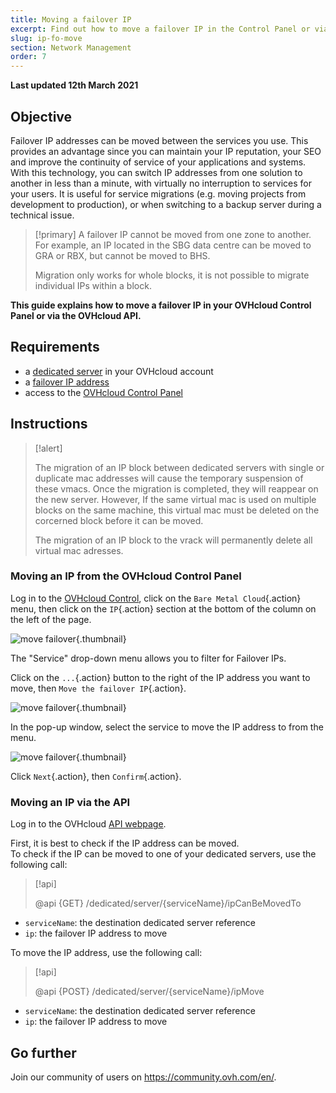 ```yaml
---
title: Moving a failover IP
excerpt: Find out how to move a failover IP in the Control Panel or via the OVHcloud API
slug: ip-fo-move
section: Network Management
order: 7
---
```


**Last updated 12th March 2021**

## Objective

Failover IP addresses can be moved between the services you use. This provides an advantage since you can maintain your IP reputation, your SEO and improve the continuity of service of your applications and systems.<br>
With this technology, you can switch IP addresses from one solution to another in less than a minute, with virtually no interruption to services for your users. It is useful for service migrations (e.g. moving projects from development to production), or when switching to a backup server during a technical issue.

> [!primary]
> A failover IP cannot be moved from one zone to another. For example, an IP located in the SBG data centre can be moved to GRA or RBX, but cannot be moved to BHS. 
>
> Migration only works for whole blocks, it is not possible to migrate individual IPs within a block.
>

**This guide explains how to move a failover IP in your OVHcloud Control Panel or via the OVHcloud API.**

## Requirements

- a [dedicated server](https://www.ovhcloud.com/en-ca/bare-metal/) in your OVHcloud account
- a [failover IP address](https://www.ovhcloud.com/en-ca/bare-metal/ip/)
- access to the [OVHcloud Control Panel](https://ca.ovh.com/auth/?action=gotomanager&from=https://www.ovh.com/ca/en/&ovhSubsidiary=ca)


## Instructions

> [!alert]
>
> The migration of an IP block between dedicated servers with single or duplicate mac addresses will cause the temporary suspension of these vmacs. Once the migration is completed, they will reappear on the new server. However, If the same virtual mac is used on multiple blocks on the same machine, this virtual mac must be deleted on the corcerned block before it can be moved.
>
> The migration of an IP block to the vrack will permanently delete all virtual mac adresses.
>

### Moving an IP from the OVHcloud Control Panel

Log in to the [OVHcloud Control](https://ca.ovh.com/auth/?action=gotomanager&from=https://www.ovh.com/ca/en/&ovhSubsidiary=ca), click on the `Bare Metal Cloud`{.action} menu, then click on the `IP`{.action} section at the bottom of the column on the left of the page.

![move failover](images/manager01.png){.thumbnail}

The "Service" drop-down menu allows you to filter for Failover IPs.

Click on the `...`{.action} button to the right of the IP address you want to move, then `Move the failover IP`{.action}.

![move failover](images/manager02.png){.thumbnail}

In the pop-up window, select the service to move the IP address to from the menu.

![move failover](images/manager03.png){.thumbnail}

Click `Next`{.action}, then `Confirm`{.action}.

### Moving an IP via the API

Log in to the OVHcloud [API webpage](https://ca.api.ovh.com/).

First, it is best to check if the IP address can be moved.
<br>To check if the IP can be moved to one of your dedicated servers, use the following call:

> [!api]
>
> @api {GET} /dedicated/server/{serviceName}/ipCanBeMovedTo
>

- `serviceName`: the destination dedicated server reference
- `ip`: the failover IP address to move

To move the IP address, use the following call:

> [!api]
>
> @api {POST} /dedicated/server/{serviceName}/ipMove
>

- `serviceName`: the destination dedicated server reference
- `ip`: the failover IP address to move

## Go further

Join our community of users on <https://community.ovh.com/en/>.
